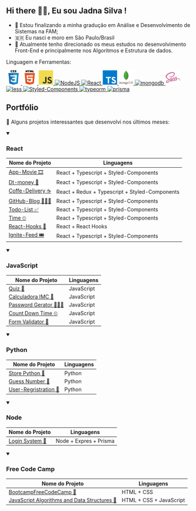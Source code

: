 ## Hi there 🖐🏾, Eu sou Jadna Silva !



- 📝 Estou finalizando a minha gradução em Análise e Desenvolvimento de Sistemas na FAM;
- 🇧🇷  Eu nasci e moro em São Paulo/Brasil
- 🚀 Atualmente tenho direcionado os meus estudos no desenvolvimento Front-End e principalmente nos Algoritmos e Estrutura de dados.

Linguagem e Ferramentas: 

<p align="left"> 
  <a href="https://www.w3schools.com/css/" target="_blank" rel="noreferrer"> 
    <img src="https://raw.githubusercontent.com/devicons/devicon/master/icons/css3/css3-original-wordmark.svg" alt="css3" width="40" height="40"/>
  </a> 
  <a href="https://www.w3schools.com/html/" target="_blank" rel="noreferrer"> 
    <img src="https://raw.githubusercontent.com/devicons/devicon/master/icons/html5/html5-original-wordmark.svg" alt="html5" width="40" height="40"/> 
  </a>  
  <a href="https://developer.mozilla.org/en-US/docs/Web/JavaScript" target="_blank" rel="noreferrer"> 
    <img src="https://raw.githubusercontent.com/devicons/devicon/master/icons/javascript/javascript-original.svg" alt="javascript" width="40" height="40"/> 
  </a>
  <a href="https://nodejs.org/en/docs" target="_blank" rel="noreferrer">
    <img src="https://pbs.twimg.com/profile_images/1262824892535373825/BiXDFDDp_400x400.jpg" alt="NodeJS" width="40" height="40" />
  </a>
  <a href="https://pt-br.reactjs.org/docs/getting-started.html" target="_blank" rel="noreferrer">
    <img src="https://cdn4.iconfinder.com/data/icons/logos-3/600/React.js_logo-512.png" alt="React" width="40" height="40" />
  </a>
  <a href="https://www.typescriptlang.org/" target="_blank" rel="noreferrer"> 
    <img src="https://raw.githubusercontent.com/devicons/devicon/master/icons/typescript/typescript-original.svg" alt="typescript" width="40" height="40"/> 
  </a>   
  <a href="https://www.mongodb.com/" target="_blank" rel="noreferrer"> 
    <img src="https://raw.githubusercontent.com/devicons/devicon/master/icons/mongodb/mongodb-original-wordmark.svg" alt="mongodb" width="40" height="40"/> 
  </a> 
  <a href="https://www.postgresql.org" target="_blank" rel="noreferrer">
    <img src="https://www.postgresql.org/media/img/about/press/elephant.png" alt="mongodb" width="40" height="40"/> 
  </a>
  <a href="https://sass-lang.com" target="_blank" rel="noreferrer"> 
    <img src="https://raw.githubusercontent.com/devicons/devicon/master/icons/sass/sass-original.svg" alt="sass" width="40" height="40"/> 
  </a>
  <a href="https://lesscss.org/usage/" target="_blank" rel="noreferrer"> 
    <img src="https://i1.wp.com/www.casamidia.com.br/wp-content/uploads/2016/03/less-logo.png?ssl=1" alt="less" width="40" height="40"/> 
  </a>
  <a href="https://styled-components.com" target="_blank" rel="noreferrer"> 
    <img src="https://images.opencollective.com/styled-components/fab37df/logo.png" alt="Styled-Components" width="40" height="40"/> 
  </a>     
  <a href="https://typeorm.io/#/" target="_blank" rel="noreferrer">
    <img src="https://avatars.githubusercontent.com/u/20165699" alt="typeorm" width="40" height="40"/> 
  </a>
  <a href="https://www.prisma.io" target="_blank" rel="noreferrer">
    <img src="https://avatars.githubusercontent.com/u/17219288?s=200&v=4" alt="prisma" height="40"/>
  </a>
</p>


## Portfólio

🤩 Alguns projetos interessantes que desenvolvi nos últimos meses:

<details open>
  <summary><h3>React </h3></summary>
  
  | Nome do Projeto | Linguagens |
  |------|-------|
  | [App-Movie 🎞](https://github.com/JadnaSantos/app-theMovie) | React + Typescript + Styled-Components
  | [Dt-money 💸](https://github.com/JadnaSantos/dt-Money) | React + Typescript + Styled-Components
  | [Coffe-Delivery ☕](https://github.com/JadnaSantos/coffee-delivery) | React + Redux + Typescript + Styled-Components
  | [GitHub-Blog 👨🏾‍💻](https://github.com/JadnaSantos/modulo3-githublog) | React + Typescript + Styled-Components
  | [Todo-List ✅](https://github.com/JadnaSantos/todoList) | React + Typescript + Styled-Components
  | [Time ⏲](https://github.com/JadnaSantos/timeIgnite) | React + Typescript + Styled-Components
  | [React-Hooks 📕](https://github.com/JadnaSantos/reactHooks) | React + React Hooks
  | [Ignite-Feed 🎟](https://github.com/JadnaSantos/igniteFeed) | React + Typescript + Styled-Components
  
</details>  

<details open>
  <summary><h3>JavaScript</h3></summary>
  
  | Nome do Projeto | Linguagens |
  |------|-------|
  | [Quiz 🔎](https://github.com/JadnaSantos/QuizApp) | JavaScript
  | [Calculadora IMC 📲](https://github.com/JadnaSantos/CalculateImc) | JavaScript
  | [Password Gerator 👨🏾‍💻](https://github.com/JadnaSantos/Password-Gerator) | JavaScript
  | [Count Down Time ⏲](https://github.com/JadnaSantos/CountDownTime-) | JavaScript
  | [Form Validator 📃](https://github.com/JadnaSantos/form-validator) | JavaScript

</details>  

<details open>
  <summary><h3>Python</h3></summary>
  
  | Nome do Projeto | Linguagens |
  |------|-------|
  | [Store Python 🛒](https://github.com/JadnaSantos/storePython) | Python
  | [Guess Number 🤯](https://github.com/JadnaSantos/guess_number) | Python
  | [User-Regristration 📠](https://github.com/JadnaSantos/user_registration) | Python

</details>  


<details open>
  <summary><h3>Node</h3></summary>
  
  | Nome do Projeto | Linguagens |
  |------|-------|
  | [Login System 🥇](https://github.com/JadnaSantos/loginSystem) |Node + Expres + Prisma 
  
</details>  


<details open>
  <summary><h3>Free Code Camp</h3></summary>
  
  | Nome do Projeto | Linguagens |
  |------|-------|
  | [BootcampFreeCodeCamp 🥇](https://github.com/JadnaSantos/BootCampFreeCodeCamp) | HTML + CSS
  | [JavaScript Algorithms and Data Structures 🎲](https://github.com/JadnaSantos/JavaScript-Algorithms-and-Data-Structures) | HTML + CSS + JavaScript
  
</details>  

